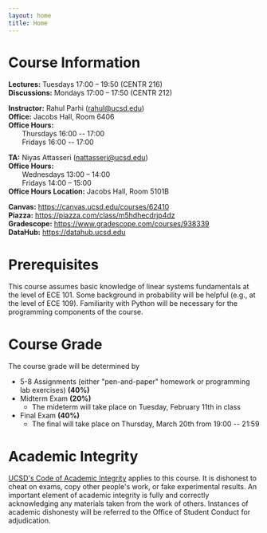 ```yaml
---
layout: home
title: Home
---
```


# Course Information

**Lectures:** Tuesdays 17:00 – 19:50 (CENTR 216)  
**Discussions:** Mondays 17:00 – 17:50 (CENTR 212)

**Instructor:** Rahul Parhi (<rahul@ucsd.edu>)  
**Office:** Jacobs Hall, Room 6406  
**Office Hours:**  
&nbsp;&nbsp;&nbsp;&nbsp;&nbsp;&nbsp; Thursdays 16:00 -- 17:00  
&nbsp;&nbsp;&nbsp;&nbsp;&nbsp;&nbsp; Fridays 16:00 -- 17:00

**TA:** Niyas Attasseri (<nattasseri@ucsd.edu>)  
**Office Hours:**  
&nbsp;&nbsp;&nbsp;&nbsp;&nbsp;&nbsp; Wednesdays 13:00 – 14:00  
&nbsp;&nbsp;&nbsp;&nbsp;&nbsp;&nbsp; Fridays 14:00 – 15:00  
**Office Hours Location:** Jacobs Hall, Room 5101B

**Canvas:** <https://canvas.ucsd.edu/courses/62410>  
**Piazza:** <https://piazza.com/class/m5hdhecdrjp4dz>  
**Gradescope:** <https://www.gradescope.com/courses/938339>  
**DataHub:** <https://datahub.ucsd.edu>

# Prerequisites

This course assumes basic knowledge of linear systems fundamentals at the level
of ECE 101. Some background in probability will be helpful (e.g., at the level
of ECE 109). Familiarity with Python will be necessary for the programming
components of the course.

# Course Grade

The course grade will be determined by
* 5-8 Assignments (either "pen-and-paper" homework or programming lab exercises) **(40%)**
* Midterm Exam **(20%)**
    - The mideterm will take place on Tuesday, February 11th in class
* Final Exam  **(40%)**
    - The final will take place on Thursday, March 20th from 19:00 -- 21:59


# Academic Integrity

[UCSD's Code of Academic Integrity](https://academicintegrity.ucsd.edu/) applies
to this course. It is dishonest to cheat on exams, copy other people's work, or
fake experimental results. An important element of academic integrity is fully
and correctly acknowledging any materials taken from the work of others.
Instances of academic dishonesty will be referred to the Office of Student
Conduct for adjudication.


